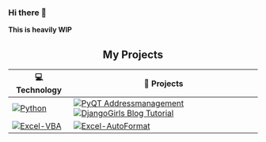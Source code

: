 ### Hi there 👋

**This is heavily WIP**

<!--
**H0lz3r-x64/H0lz3r-x64** is a ✨ _special_ ✨ repository because its `README.md` (this file) appears on your GitHub profile.

Here are some ideas to get you started:

- 🔭 I’m currently working on ...
- 🌱 I’m currently learning ...
- 👯 I’m looking to collaborate on ...
- 🤔 I’m looking for help with ...
- 💬 Ask me about ...
- 📫 How to reach me: ...
- 😄 Pronouns: ...
- ⚡ Fun fact: ...
-->

<h2 align="center">My Projects</h2>


| 💻 **Technology** | 🚀 **Projects** |
| - | - |
| [![Python](https://img.shields.io/static/v1?label=&message=Python&color=276DC3&logo=python&logoColor=FFFFFF)](https://www.r-project.org/) | [![PyQT Addressmanagement](https://img.shields.io/static/v1?label=&message=Addressmanagement&color=000605&logo=github&logoColor=FFFFFF&labelColor=000605)](https://github.com/H0lz3r-x64/Addressmanagement) [![DjangoGirls Blog Tutorial](https://img.shields.io/static/v1?label=&message=DjangoGirlsBlog&color=000605&logo=github&logoColor=FFFFFF&labelColor=000605)](https://github.com/H0lz3r-x64/DjangoGirlsBlog)
| [![Excel-VBA](https://img.shields.io/static/v1?label=&message=Excel-VBA&color=217346&logo=microsoft%20excel&logoColor=FFFFFF)](excel.com) | [![Excel-AutoFormat](https://img.shields.io/static/v1?label=&message=Excel-AutoFormat&color=000605&logo=github&logoColor=FFFFFF&labelColor=000605)](https://github.com/H0lz3r-x64/Excel-AutoFormat) |
